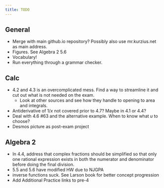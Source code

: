 ```yaml
---
title: TODO
---
```


## General

- Merge with main github.io repository? Possibly also use mr.kurzius.net as main address.
- Figures. See Algebra 2 5.6
- Vocabulary!
- Run everything through a grammar checker.

## Calc

- 4.2 and 4.3 is an overcomplicated mess. Find a way to streamline it and cut out what is not needed on the exam.
  - Look at other sources and see how they handle to opening to area and integrals.
- Antiderivative of $1/x$ not covered prior to 4.7? Maybe in 4.1 or 4.4?
- Deal with 4.6 #63 and the alternative example. When to know what $u$ to choose?
- Desmos picture as post-exam project

## Algebra 2

- In 4.4, address that complex fractions should be simplified so that only one rational expression exists in both the numerator and denominator before doing the final division.
- 5.5 and 5.6 have modified HW due to NJGPA
- inverse functions suck. See Larson book for better concept progression
- Add Additional Practice links to pre-4
